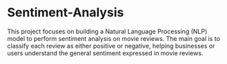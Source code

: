 # Sentiment-Analysis
This project focuses on building a Natural Language Processing (NLP) model to perform sentiment analysis on movie reviews. The main goal is to classify each review as either positive or negative, helping businesses or users understand the general sentiment expressed in movie reviews.
